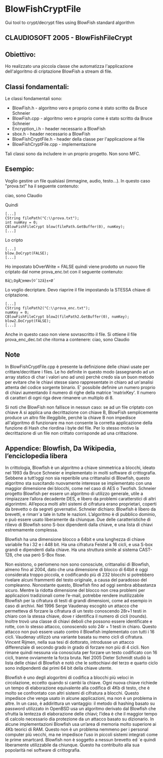 # BlowFishCryptFile
Gui tool to crypt/decrypt files using BlowFish standard algorithm

CLAUDIOSOFT 2005 - BlowFishFileCrypt
--------------------------------------

Obiettivo:
---------
Ho realizzato una piccola classe che automatizza l'applicazione dell'algoritmo di criptazione BlowFish a stream di file. 

Classi fondamentali:
-----------------
Le classi fondamentali sono:
- BlowFish.h	- algoritmo vero e proprio come è stato scritto da Bruce Schneier
-	BlowFish.cpp - algoritmo vero e proprio come è stato scritto da Bruce Schneier
-	Encryption_i.h - header necessario a BlowFish
-	sbox.h - header necessario a BlowFish
-	BlowFishCryptFile.h - header della classe per l'applicazione ai file
-	BlowFishCryptFile.cpp	- implementazione

Tali classi sono da includere in un proprio progetto. Non sono MFC.

Esempio:
---------
Voglio gestire un file qualsiasi (immagine, audio, testo...). In questo caso "prova.txt" ha il seguente contenuto:

ciao, sono Claudio

Quindi

```
[...]
CString filePath("C:\\prova.txt");
int numKey = 0;
CBlowFishFileCrypt blow(filePath.GetBuffer(0), numKey);
[...]
```

Lo cripto
```
[...]
blow.DoCrypt(FALSE);
[...]
```
Ho impostato bOverWrite = FALSE quindi viene prodotto un nuovo file criptato dal nome prova_enc.txt con il seguente contenuto:
```
Bä;DgÅemœv[©ˆ12â}±×Ø´
```

Lo voglio decriptare. Devo riaprire il file impostando la STESSA chiave di criptazione.
```
[...]
CString filePath2("C:\\prova_enc.txt");
numKey = 0;
CBlowFishFileCrypt blow2(filePath2.GetBuffer(0), numKey);
blow2.DoCrypt(FALSE);
[...]
```
Anche in questo caso non viene sovrascritto il file. Si ottiene il file prova_enc_dec.txt che ritorna a contenere:
ciao, sono Claudio

Note
----
In BlowFishCryptFile.cpp è presente la definizione delle chiavi usate per crittare/decrittare i files. Le ho definite in questo modo (assegnando ad un array statico di char i valori uno ad uno) perchè credo sia un buon metodo per evitare che le chiavi stesse siano rappresentate in chiaro ad un'analisi attenta del codice sorgente binario. E' possibile definire un numero proprio di chiavi aumentando il numero di righe della matrice 'matrixKey'. Il numero di caratteri di ogni riga deve rimanere un multiplo di 8.

Si noti che BlowFish non fallisce in nessun caso: se ad un file criptato con chiave A si applica una decrittazione con chiave B, BlowFish semplicemente produce un altro file illeggibile, perchè la chiave B non impedisce all'algoritmo di funzionare ma non consente la corretta applicazione della funzione di Hash che riordina i byte del file. Per lo stesso motivo la decrittazione di un file non crittato corrisponde ad una crittazione.
	
Appendice: Blowfish, Da Wikipedia, l’enciclopedia libera
---------
In crittologia, Blowfish è un algoritmo a chiave simmetrica a blocchi, ideato nel 1993 da Bruce Schneier e implementato in molti software di crittografia. Sebbene a tutt’oggi non sia reperibile una crittanalisi di Blowfish, questo algoritmo sta suscitando nuovamente interesse se implementato con una maggior
dimensione dei blocchi, come nel caso di AES o Twofish. Schneier progetto Blowfish per essere un algoritmo di utilizzo generale, utile a rimpiazzare l’allora decadente DES, e libero da problemi caratterstici di altri algorimtmi. All’epoca molti altri sistemi di cifratura erano proprietari, coperti da brevetto o da segreti governativi. Schneier dichiaro: Blowfish è libero da brevetti, e rimarr`a tale in tutte le nazioni. L’algoritmo è di pubblico dominio, e può essere usato liberamente da chiunque. Due delle caratteristiche
di rilievo di Blowfish sono S-box dipendenti dalla chiave, e una lista di chiavi estremamente complessa.

Blowfish ha una dimensione blocco a 64bit e una lunghezza di chiave variabile fra i 32 e i 448 bit. Ha una cifratura Feistel a 16 cicli, e usa S-box grandi e dipendenti dalla chiave. Ha una struttura simile al sistema CAST-128, che usa però S-Box fisse. 

Non esistono, o perlomeno non sono conosciute, crittanalisi di Blowfish, almeno fino al 2004, dato che una dimensione di blocco di 64bit è oggi considerata troppo piccola, e codificando più di 232 blocchi si potrebbero rivelare alcuni frammenti del testo originale, a causa del paradosso del compleanno.
Nonostante questo, Blowfish fino ad oggi sembra abbastanza sicuro. Mentre la ridotta dimensione del blocco non crea problemi per applicazioni tradizionali come l’e-mail, potrebbe rendere inutilizzabile Blowfish per la cifratura di testi di grandi dimensioni, come ad esempio in caso di archivi. Nel 1996 Serge Vaudenay escogitò un attacco che permetteva di forzare la cifratura di un testo conoscendo 28r+1 testi in chiaro con la stessa chiave, dove r identifica il numero di cicli (rounds). Inoltre trovò una classe di
chiavi deboli che possono essere identificate e rotte, con lo stesso attacco, conoscendo solo 24r + 1 testi in chiaro. Questo attacco non può essere usato contro il Blowfish implementato con tutti i 16 cicli. Vaudenay utilizzò una variante basata su meno cicli di cifratura. Vincent Rijmen, nella sua tesi di dottorato, introdusse un attacco differenziale di secondo grado in grado di forzare non più di 4 cicli. Non rimane quindi nessuna via conosciuta per forzare un testo codificato con 16 cicli, tranne ovviamente la forza bruta. Nel 2005 Dieter Schmidt studiò la lista delle chiavi di Blowfish e notò che le sottochiavi del terzo e quarto ciclo sono indipendenti dai primi 64 bit della chiave utente.

Blowfish è uno degli alogoritmi di codifica a blocchi più veloci in circolazione, eccetto quando si cambi la chiave. Ogni nuova chiave richiede un tempo di elaborazione equivalente alla codifica di 4Kb di testo, che è molto se confrontato con altri sistemi di cifratura a blocchi. Questo impedisce che venga usato in alcune applicazioni, ma non è un problema in altre. In un caso, è addirittura un vantaggio: il metodo di hashing basato su password utilizzato in OpenBSD usa un algoritmo derivato dal Blowfish che sfrutta la
lentezza di elaborazione delle chiavi; l’idea è che il maggior tempo di calcolo necessario dia protezione da un attacco basato su dizionario. In alcune implementazioni Blowfish usa un’area di memoria molto superiore ai 4Kb teorici di RAM. Questo non è un problema nemmeno per i personal computer più vecchi, ma ne impedisce l’uso in piccoli sistemi integrati come le prime smartcard. Blowfish non è soggetto a nessun brevetto ed `e quindi liberamente utilizzabile da chiunque. Questo ha contribuito alla sua popolarità nei software di crittografia.
